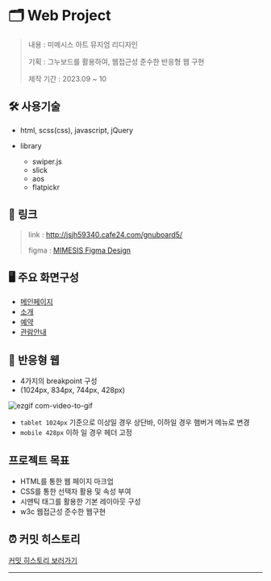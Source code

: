 # 🗂️ Web Project

> 내용 : 미메시스 아트 뮤지엄 리디자인
>
> 기획 : 그누보드를 활용하여, 웹접근성 준수한 반응형 웹 구현
>
> 제작 기간 : 2023.09 ~ 10

## 🛠 사용기술

-   html, scss(css), javascript, jQuery

-   library

    -   swiper.js
    -   slick
    -   aos
    -   flatpickr

## **🔗 링크**

> link : http://jsjh59340.cafe24.com/gnuboard5/
>
> figma : <a href="https://www.figma.com/file/71ZJOd80eXeKnlxMdOv7AI/mimesisartmuseum-redesign?type=design&node-id=46%3A180&mode=design&t=99gaGVvZ5k3ODKxY-1" target="_blank">MIMESIS Figma Design</a>

## 🖥 주요 화면구성

-   <a href="http://jsjh59340.cafe24.com/gnuboard5/" target="_blank">메인페이지</a>
-   <a href="http://jsjh59340.cafe24.com/gnuboard5/about.php" target="_blank">소개</a>
-   <a href="http://jsjh59340.cafe24.com/gnuboard5/reservation.php" target="_blank">예약</a>
-   <a href="http://jsjh59340.cafe24.com/gnuboard5/info.php" target="_blank">관람안내</a>

## 📂 반응형 웹

-   4가지의 breakpoint 구성
-   (1024px, 834px, 744px, 428px)

![ezgif com-video-to-gif](https://github.com/z1xun/mimesis-portfolio/assets/136055372/85489be4-d954-494f-aa70-01c17d61e28c)

-   `tablet 1024px` 기준으로 이상일 경우 상단바, 이하일 경우 햄버거 메뉴로 변경
-   `mobile 428px` 이하 일 경우 헤더 고정

## 프로젝트 목표

-   HTML를 통한 웹 페이지 마크업
-   CSS를 통한 선택자 활용 및 속성 부여
-   시맨틱 태그를 활용한 기본 레이아웃 구성
-   w3c 웹접근성 준수한 웹구현

## ⏰ 커밋 히스토리

<a href=https://github.com/z1xun/html-mimesis/commits/main target="_blank">커밋 히스토리 보러가기</a>

---

